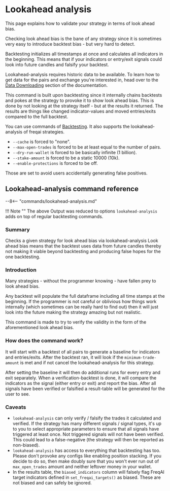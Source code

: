 # Lookahead analysis

This page explains how to validate your strategy in terms of look ahead bias.

Checking look ahead bias is the bane of any strategy since it is sometimes very easy to introduce backtest bias -
but very hard to detect.

Backtesting initializes all timestamps at once and calculates all indicators in the beginning.
This means that if your indicators or entry/exit signals could look into future candles and falsify your backtest.

Lookahead-analysis requires historic data to be available.
To learn how to get data for the pairs and exchange you're interested in,
head over to the [Data Downloading](data-download.md) section of the documentation.

This command is built upon backtesting since it internally chains backtests and pokes at the strategy to provoke it to show look ahead bias.
This is done by not looking at the strategy itself - but at the results it returned.
The results are things like changed indicator-values and moved entries/exits compared to the full backtest.

You can use commands of [Backtesting](backtesting.md).
It also supports the lookahead-analysis of freqai strategies.

- `--cache` is forced to "none".
- `--max-open-trades` is forced to be at least equal to the number of pairs.
- `--dry-run-wallet` is forced to be basically infinite (1 billion).
- `--stake-amount` is forced to be a static 10000 (10k).
- `--enable-protections` is forced to be off.

Those are set to avoid users accidentally generating false positives.

## Lookahead-analysis command reference

--8<-- "commands/lookahead-analysis.md"

!!! Note ""
    The above Output was reduced to options `lookahead-analysis` adds on top of regular backtesting commands.

### Summary

Checks a given strategy for look ahead bias via lookahead-analysis
Look ahead bias means that the backtest uses data from future candles thereby not making it viable beyond backtesting
and producing false hopes for the one backtesting.

### Introduction

Many strategies - without the programmer knowing - have fallen prey to look ahead bias.

Any backtest will populate the full dataframe including all time stamps at the beginning.
If the programmer is not careful or oblivious how things work internally
(which sometimes can be really hard to find out) then it will just look into the future making the strategy amazing
but not realistic.

This command is made to try to verify the validity in the form of the aforementioned look ahead bias.

### How does the command work?

It will start with a backtest of all pairs to generate a baseline for indicators and entries/exits.
After the backtest ran, it will look if the `minimum-trade-amount` is met
and if not cancel the lookahead-analysis for this strategy.

After setting the baseline it will then do additional runs for every entry and exit separately.
When a verification-backtest is done, it will compare the indicators as the signal (either entry or exit) and report the bias.
After all signals have been verified or falsified a result-table will be generated for the user to see.

### Caveats

- `lookahead-analysis` can only verify / falsify the trades it calculated and verified.
If the strategy has many different signals / signal types, it's up to you to select appropriate parameters to ensure that all signals have triggered at least once. Not triggered signals will not have been verified.
This could lead to a false-negative (the strategy will then be reported as non-biased).
- `lookahead-analysis` has access to everything that backtesting has too.
Please don't provoke any configs like enabling position stacking.
If you decide to do so, then make doubly sure that you won't ever run out of `max_open_trades` amount and neither leftover money in your wallet.
- In the results table, the `biased_indicators` column will falsely flag FreqAI target indicators defined in `set_freqai_targets()` as biased. These are not biased and can safely be ignored.
